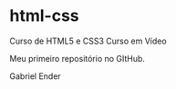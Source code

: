 # html-css
 Curso de HTML5 e CSS3 Curso em Vídeo

 Meu primeiro repositório no GItHub.

 Gabriel Ender
